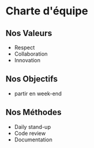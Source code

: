 # Charte d'équipe

## Nos Valeurs

- Respect
- Collaboration
- Innovation

## Nos Objectifs

- partir en week-end

## Nos Méthodes

- Daily stand-up
- Code review
- Documentation